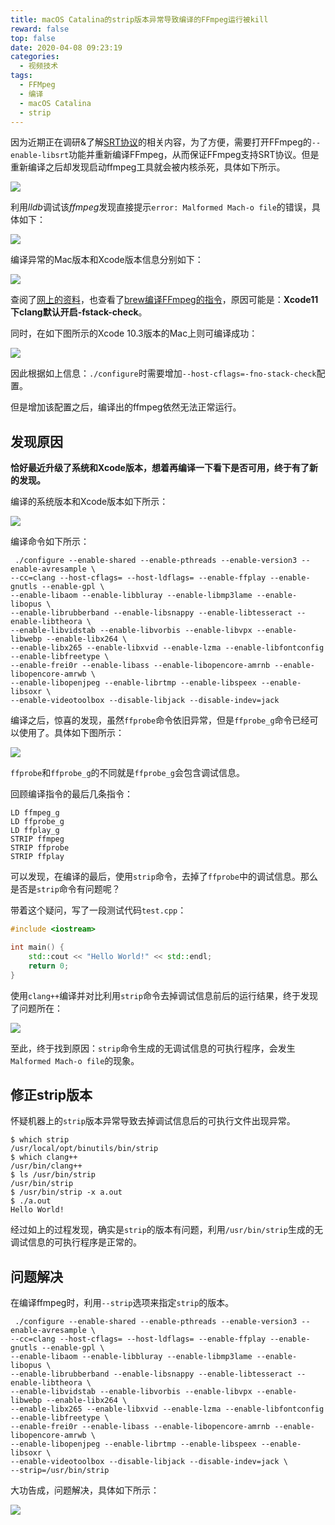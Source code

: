 ```yaml
---
title: macOS Catalina的strip版本异常导致编译的FFmpeg运行被kill
reward: false
top: false
date: 2020-04-08 09:23:19
categories: 
  - 视频技术
tags:
  - FFMpeg
  - 编译
  - macOS Catalina
  - strip
---
```


因为近期正在调研&了解[SRT协议](https://github.com/Haivision/srt)的相关内容，为了方便，需要打开FFmpeg的`--enable-libsrt`功能并重新编译FFmpeg，从而保证FFmpeg支持SRT协议。但是重新编译之后却发现启动ffmpeg工具就会被内核杀死，具体如下所示。

![](1.jpg)
<!--more-->

利用*lldb*调试该*ffmpeg*发现直接提示`error: Malformed Mach-o file`的错误，具体如下：

![](2.jpg)

编译异常的Mac版本和Xcode版本信息分别如下：

![](3.jpg)

查阅了[网上的资料](https://trac.ffmpeg.org/ticket/8073)，也查看了[brew编译FFmpeg的指令](https://github.com/Homebrew/homebrew-core/blob/master/Formula/ffmpeg.rb)，原因可能是：**Xcode11下clang默认开启-fstack-check**。

同时，在如下图所示的Xcode 10.3版本的Mac上则可编译成功：

![](4.jpg)

因此根据如上信息：`./configure`时需要增加`--host-cflags=-fno-stack-check`配置。

但是增加该配置之后，编译出的ffmpeg依然无法正常运行。

## 发现原因

**恰好最近升级了系统和Xcode版本，想着再编译一下看下是否可用，终于有了新的发现。**

编译的系统版本和Xcode版本如下所示：

![](5.jpg)

编译命令如下所示：

```
 ./configure --enable-shared --enable-pthreads --enable-version3 --enable-avresample \
--cc=clang --host-cflags= --host-ldflags= --enable-ffplay --enable-gnutls --enable-gpl \
--enable-libaom --enable-libbluray --enable-libmp3lame --enable-libopus \
--enable-librubberband --enable-libsnappy --enable-libtesseract --enable-libtheora \
--enable-libvidstab --enable-libvorbis --enable-libvpx --enable-libwebp --enable-libx264 \
--enable-libx265 --enable-libxvid --enable-lzma --enable-libfontconfig --enable-libfreetype \
--enable-frei0r --enable-libass --enable-libopencore-amrnb --enable-libopencore-amrwb \
--enable-libopenjpeg --enable-librtmp --enable-libspeex --enable-libsoxr \
--enable-videotoolbox --disable-libjack --disable-indev=jack
```

编译之后，惊喜的发现，虽然`ffprobe`命令依旧异常，但是`ffprobe_g`命令已经可以使用了。具体如下图所示：

![](6.jpg)

`ffprobe`和`ffprobe_g`的不同就是`ffprobe_g`会包含调试信息。

回顾编译指令的最后几条指令：

```
LD ffmpeg_g
LD ffprobe_g
LD ffplay_g
STRIP ffmpeg
STRIP ffprobe
STRIP ffplay
```

可以发现，在编译的最后，使用`strip`命令，去掉了`ffprobe`中的调试信息。那么是否是`strip`命令有问题呢？

带着这个疑问，写了一段测试代码`test.cpp`：

```c++
#include <iostream>

int main() {
    std::cout << "Hello World!" << std::endl;
    return 0;
}
```

使用`clang++`编译并对比利用`strip`命令去掉调试信息前后的运行结果，终于发现了问题所在：

![](7.jpg)

至此，终于找到原因：`strip`命令生成的无调试信息的可执行程序，会发生`Malformed Mach-o file`的现象。

## 修正strip版本
怀疑机器上的`strip`版本异常导致去掉调试信息后的可执行文件出现异常。

```
$ which strip
/usr/local/opt/binutils/bin/strip
$ which clang++
/usr/bin/clang++
$ ls /usr/bin/strip
/usr/bin/strip
$ /usr/bin/strip -x a.out
$ ./a.out
Hello World!
```

经过如上的过程发现，确实是`strip`的版本有问题，利用`/usr/bin/strip`生成的无调试信息的可执行程序是正常的。

## 问题解决
在编译ffmpeg时，利用`--strip`选项来指定`strip`的版本。

```
 ./configure --enable-shared --enable-pthreads --enable-version3 --enable-avresample \
--cc=clang --host-cflags= --host-ldflags= --enable-ffplay --enable-gnutls --enable-gpl \
--enable-libaom --enable-libbluray --enable-libmp3lame --enable-libopus \
--enable-librubberband --enable-libsnappy --enable-libtesseract --enable-libtheora \
--enable-libvidstab --enable-libvorbis --enable-libvpx --enable-libwebp --enable-libx264 \
--enable-libx265 --enable-libxvid --enable-lzma --enable-libfontconfig --enable-libfreetype \
--enable-frei0r --enable-libass --enable-libopencore-amrnb --enable-libopencore-amrwb \
--enable-libopenjpeg --enable-librtmp --enable-libspeex --enable-libsoxr \
--enable-videotoolbox --disable-libjack --disable-indev=jack \
--strip=/usr/bin/strip
```

大功告成，问题解决，具体如下所示：

![](8.jpg)

